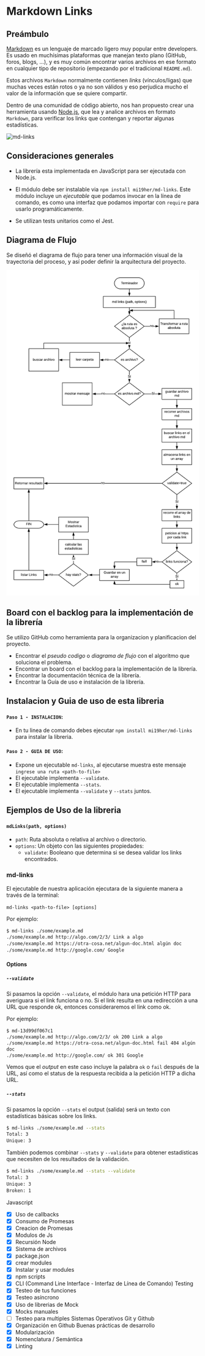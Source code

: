 # Markdown Links

## Preámbulo

[Markdown](https://es.wikipedia.org/wiki/Markdown) es un lenguaje de marcado
ligero muy popular entre developers. Es usado en muchísimas plataformas que
manejan texto plano (GitHub, foros, blogs, ...), y es muy común
encontrar varios archivos en ese formato en cualquier tipo de repositorio
(empezando por el tradicional `README.md`).

Estos archivos `Markdown` normalmente contienen _links_ (vínculos/ligas) que
muchas veces están rotos o ya no son válidos y eso perjudica mucho el valor de
la información que se quiere compartir.

Dentro de una comunidad de código abierto, nos han propuesto crear una
herramienta usando [Node.js](https://nodejs.org/), que lea y analice archivos
en formato `Markdown`, para verificar los links que contengan y reportar
algunas estadísticas.

![md-links](https://user-images.githubusercontent.com/110297/42118443-b7a5f1f0-7bc8-11e8-96ad-9cc5593715a6.jpg)


## Consideraciones generales

- La librería esta implementada en JavaScript para ser ejecutada con
Node.js.

- El módulo debe ser instalable via `npm install mi19her/md-links`. Este
módulo incluye un _ejecutable_ que podamos invocar en la línea de
comando, es como una interfaz que podamos importar con `require` para usarlo
programáticamente.

- Se utilizan tests unitarios como el Jest.

## Diagrama de Flujo

Se diseñó el diagrama de flujo para tener una información visual de la trayectoria del proceso, y así poder definir la arquitectura del proyecto.

![md-links](img/diagramaFlujo.png)



## Board con el backlog para la implementación de la librería

Se utilizo GitHub como herramienta para la organizacion y planificacion del proyecto.



- Encontrar el *pseudo codigo* o *diagrama de flujo* con el algoritmo que
  soluciona el problema.
- Encontrar un board con el backlog para la implementación de la librería.
- Encontrar la documentación técnica de la librería.
- Encontrar la Guía de uso e instalación de la librería.

## Instalacion y Guia de uso de esta libreria

#### `Paso 1 - INSTALACION`: 
 - En tu linea de comando debes ejecutar `npm install mi19her/md-links` para instalar la libreria.

#### `Paso 2 - GUIA DE USO`:
- Expone un ejecutable `md-links`, al ejecutarse muestra este mensaje `ingrese una ruta <path-to-file>`
- El ejecutable implementa `--validate`.
- El ejecutable implementa `--stats`.
- El ejecutable implementa `--validate` y `--stats` juntos.


## Ejemplos de Uso de la libreria
#### `mdLinks(path, options)`

- `path`: Ruta absoluta o relativa al archivo o directorio. 
- `options`: Un objeto con las siguientes propiedades:
  * `validate`: Booleano que determina si se desea validar los links
    encontrados.


### md-links <ruta>

El ejecutable de nuestra aplicación ejecutara de la siguiente
manera a través de la terminal:

`md-links <path-to-file> [options]`

Por ejemplo:

```sh
$ md-links ./some/example.md
./some/example.md http://algo.com/2/3/ Link a algo
./some/example.md https://otra-cosa.net/algun-doc.html algún doc
./some/example.md http://google.com/ Google
```

#### Options

##### `--validate`

Si pasamos la opción `--validate`, el módulo hara una petición HTTP para
averiguara si el link funciona o no. Si el link resulta en una redirección a una
URL que responde ok, entonces consideraremos el link como ok.

Por ejemplo:

```sh13d99df067c1
$ md-13d99df067c1
./some/example.md http://algo.com/2/3/ ok 200 Link a algo
./some/example.md https://otra-cosa.net/algun-doc.html fail 404 algún doc
./some/example.md http://google.com/ ok 301 Google
```

Vemos que el _output_ en este caso incluye la palabra `ok` o `fail` después de
la URL, así como el status de la respuesta recibida a la petición HTTP a dicha
URL.

##### `--stats`

Si pasamos la opción `--stats` el output (salida) será un texto con estadísticas
básicas sobre los links.

```sh
$ md-links ./some/example.md --stats
Total: 3
Unique: 3
```

También podemos combinar `--stats` y `--validate` para obtener estadísticas que
necesiten de los resultados de la validación.

```sh
$ md-links ./some/example.md --stats --validate
Total: 3
Unique: 3
Broken: 1
```
Javascript

- [x] Uso de callbacks
- [x] Consumo de Promesas
- [x]  Creacion de Promesas
- [x]  Modulos de Js
- [x]  Recursión
Node
- [x]  Sistema de archivos
- [x]  package.json
- [x] crear modules
- [x]  Instalar y usar modules
- [x]  npm scripts
- [x] CLI (Command Line Interface - Interfaz de Línea de Comando)
Testing
 - [x] Testeo de tus funciones
 - [x] Testeo asíncrono
 - [x] Uso de librerias de Mock
 - [x] Mocks manuales
 - [ ] Testeo para multiples Sistemas Operativos
Git y Github
 - [x] Organización en Github
Buenas prácticas de desarrollo
 - [x] Modularización
 - [x] Nomenclatura / Semántica
 - [x] Linting